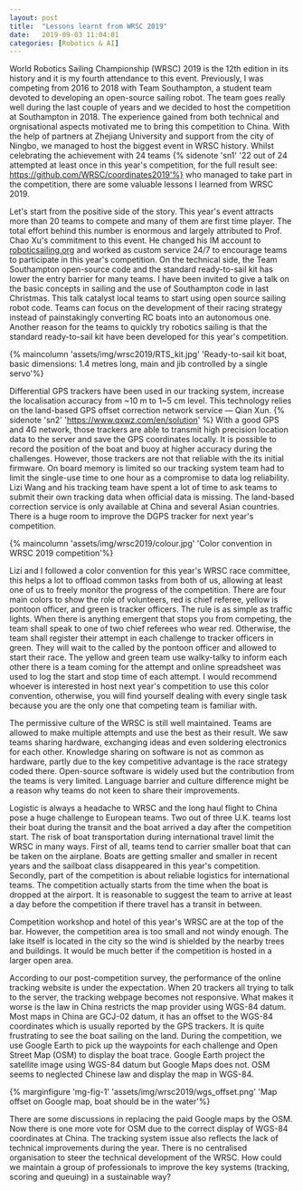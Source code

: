 ```yaml
---
layout: post
title:  "Lessons learnt from WRSC 2019"
date:   2019-09-03 11:04:01
categories: [Robotics & AI]
---
```


World Robotics Sailing Championship (WRSC) 2019 is the 12th edition in its history and it is my fourth attendance to this event. Previously, I was competing from 2016 to 2018 with Team Southampton, a student team devoted to developing an open-source sailing robot. The team goes really well during the last couple of years and we decided to host the competition at Southampton in 2018. The experience gained from both technical and orgnisational aspects motivated me to bring this competition to China. With the help of partners at Zhejiang University and support from the city of Ningbo, we managed to host the biggest event in WRSC history. Whilst celebrating the achievement with 24 teams {% sidenote 'sn1' '22 out of 24 attempted at least once in this year's competition, for the full result see: https://github.com/WRSC/coordinates2019'%} who managed to take part in the competition, there are some valuable lessons I learned from WRSC 2019.

Let's start from the positive side of the story. This year's event attracts more than 20 teams to compete and many of them are first time player. The total effort behind this number is enormous and largely attributed to Prof. Chao Xu's commitment to this event. He changed his IM account to [roboticsailing.org](http://roboticssailing.org) and worked as custom service 24/7 to encourage teams to participate in this year's competition. On the technical side, the Team Southampton open-source code and the standard ready-to-sail kit has lower the entry barrier for many teams. I have been invited to give a talk on the basic concepts in sailing and the use of Southampton code in last Christmas. This talk catalyst local teams to start using open source sailing robot code. Teams can focus on the development of their racing strategy instead of painstakingly converting RC boats into an autonomous one.  
Another reason for the teams to quickly try robotics sailing is that the standard ready-to-sail kit have been developed for this year's competition. 

{% maincolumn 'assets/img/wrsc2019/RTS_kit.jpg' 'Ready-to-sail kit boat, basic dimensions: 1.4 metres long, main and jib controlled by a single servo'%}


Differential GPS trackers have been used in our tracking system, increase the localisation accuracy from ~10 m to 1~5 cm level. This technology relies on the land-based GPS offset correction network service — Qian Xun. {% sidenote 'sn2' 'https://www.qxwz.com/en/solution' %} With a good GPS and 4G network, those trackers are able to transmit high precision location data to the server and save the GPS coordinates locally. It is possible to record the position of the boat and buoy at higher accuracy during the challenges. However, those trackers are not that reliable with the its initial firmware. On board memory is limited so 
our tracking system team had to limit the single-use time to one hour as a compromise to data log reliability.
Lizi Wang and his tracking team have spent a lot of time to ask teams to submit their own tracking data when official data is missing. The land-based correction service is only available at China and several Asian countries.  There is a huge room to improve the DGPS tracker for next year's competition. 

{% maincolumn 'assets/img/wrsc2019/colour.jpg' 'Color convention in WRSC 2019 competition'%}

Lizi and I followed a color convention for this year's WRSC race committee, this helps a lot to offload common tasks from both of us, allowing at least one of us to freely monitor the progress of the competition. There are four main colors to show the role of volunteers, red is chief referee, yellow is pontoon officer, and green is tracker officers. The rule is as simple as traffic lights. When there is anything emergent that stops you from competing, the team shall speak to one of two chief referees who wear red. Otherwise, the team shall register their attempt in each challenge to tracker officers in green. They will wait to the called by the pontoon officer and allowed to start their race. The yellow and green team use walky-talky to inform each other there is a team coming for the attempt and online spreadsheet was used to log the start and stop time of each attempt. I would recommend whoever is interested in host next year's competition to use this color convention, otherwise, you will find yourself dealing with every single task because you are the only one that competing team is familiar with. 

The permissive culture of the WRSC is still well maintained. Teams are allowed to make multiple attempts and use the best as their result. We saw teams sharing hardware, exchanging ideas and even soldering electronics for each other. Knowledge sharing on software is not as common as hardware, partly due to the key competitive advantage is the race strategy coded there. Open-source software is widely used but the contribution from the teams is very limited. Language barrier and culture difference might be a reason why teams do not keen to share their improvements.   

Logistic is always a headache to WRSC and the long haul flight to China pose a huge challenge to European teams. Two out of three U.K. teams lost their boat during the transit and the boat arrived a day after the competition start. The risk of boat transportation during international travel limit the WRSC in many ways. First of all, teams tend to carrier smaller boat that can be taken on the airplane. Boats are getting smaller and smaller in recent years and the sailboat class disappeared in this year's competition. Secondly,  part of the competition is about reliable logistics for international teams. The competition actually starts from the time when the boat is dropped at the airport. It is reasonable to suggest the team to arrive at least a day before the competition if there travel has a transit in between. 

Competition workshop and hotel of this year's WRSC are at the top of the bar. However, the competition area is too small and not windy enough. The lake itself is located in the city so the wind is shielded by the nearby trees and buildings. It would be much better if the competition is hosted in  a larger open area. 

According to our post-competition survey, the performance of the online tracking website is under the expectation. When 20 trackers all trying to talk to the server, the tracking webpage becomes not responsive. What makes it worse is the law in China restricts the map provider using WGS-84 datum. Most maps in China are GCJ-02 datum, it has an offset to the WGS-84 coordinates which is usually reported by the GPS trackers. It is quite frustrating to see the boat sailing on the land. During the competition, we use Google Earth to pick up the waypoints for each challenge and Open Street Map (OSM) to display the boat trace. Google Earth project the satellite image using WGS-84 datum but Google Maps does not. OSM seems to neglected Chinese law and display the map in WGS-84.

{% marginfigure 'mg-fig-1'  'assets/img/wrsc2019/wgs_offset.png' 'Map offset on Google map, boat should be in the water'%}

There are some discussions in replacing the paid Google maps by the OSM. Now there is one more vote for OSM due to the correct display of WGS-84 coordinates at China. The tracking system issue also reflects the lack of technical improvements during the year. There is no centralised organisation to steer the technical development of the WRSC. How could we maintain a group of professionals to improve the key systems (tracking, scoring and queuing) in a sustainable way?